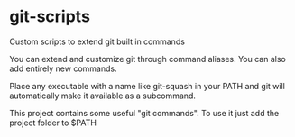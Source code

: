# git-scripts
Custom scripts to extend git built in commands

You can extend and customize git through command aliases. You can also add entirely new commands.

Place any executable with a name like git-squash in your PATH and git will automatically make it available as a subcommand.

This project contains some useful "git commands". To use it just add the project folder to $PATH
